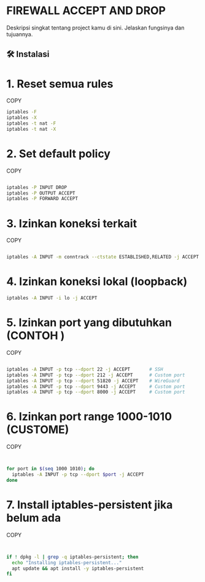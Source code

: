 # FIREWALL ACCEPT AND DROP

Deskripsi singkat tentang project kamu di sini. Jelaskan fungsinya dan tujuannya.

## 🛠️ Instalasi

# 1. Reset semua rules
COPY
```bash
iptables -F
iptables -X
iptables -t nat -F
iptables -t nat -X
```

# 2. Set default policy

COPY

```bash

iptables -P INPUT DROP
iptables -P OUTPUT ACCEPT
iptables -P FORWARD ACCEPT
```

# 3. Izinkan koneksi terkait

COPY

```bash

iptables -A INPUT -m conntrack --ctstate ESTABLISHED,RELATED -j ACCEPT
```

# 4. Izinkan koneksi lokal (loopback)

```bash
iptables -A INPUT -i lo -j ACCEPT
```

# 5. Izinkan port yang dibutuhkan (CONTOH )

COPY

```bash

iptables -A INPUT -p tcp --dport 22 -j ACCEPT       # SSH
iptables -A INPUT -p tcp --dport 212 -j ACCEPT      # Custom port
iptables -A INPUT -p tcp --dport 51820 -j ACCEPT    # WireGuard
iptables -A INPUT -p tcp --dport 9443 -j ACCEPT     # Custom port
iptables -A INPUT -p tcp --dport 8000 -j ACCEPT     # Custom port
```

# 6. Izinkan port range 1000-1010 (CUSTOME)

COPY

```bash


for port in $(seq 1000 1010); do
  iptables -A INPUT -p tcp --dport $port -j ACCEPT
done
```

# 7. Install iptables-persistent jika belum ada

COPY

```bash


if ! dpkg -l | grep -q iptables-persistent; then
  echo "Installing iptables-persistent..."
  apt update && apt install -y iptables-persistent
fi
```
